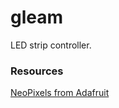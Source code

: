 # gleam
LED strip controller.


### Resources
[NeoPixels from Adafruit](https://learn.adafruit.com/adafruit-neopixel-uberguide?view=all)
